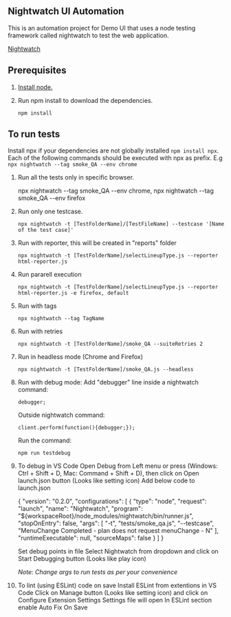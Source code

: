 ## Nightwatch UI Automation

This is an automation project for Demo UI  that uses a node testing framework called nightwatch to test the web application.

[Nightwatch](http://nightwatchjs.org/)

## Prerequisites

1. [Install node.](https://nodejs.org/en/download/)

2. Run npm install to download the dependencies.

   `npm install`

## To run tests



Install npx if your dependencies are not globally installed `npm install npx`. Each of the following commands should be executed with npx as prefix. E.g `npx nightwatch --tag smoke_QA --env chrome` 



1. Run all the tests only in specific browser.

   npx nightwatch --tag smoke_QA --env chrome, npx nightwatch --tag smoke_QA --env firefox


2. Run only one testcase.

   `npx nightwatch -t [TestFolderName]/[TestFileName] --testcase '[Name of the test case]'`

3. Run with reporter, this will be created in "reports" folder
    
    `npx nightwatch -t [TestFolderName]/selectLineupType.js --reporter html-reporter.js`

4. Run pararell execution

    `npx nightwatch -t [TestFolderName]/selectLineupType.js --reporter html-reporter.js -e firefox, default`

5. Run with tags

    `npx nightwatch --tag TagName`

6. Run with retries

    `npx nightwatch -t [TestFolderName]/smoke_QA --suiteRetries 2`

7. Run in headless mode (Chrome and Firefox)

    `npx nightwatch -t [TestFolderName]/smoke_QA.js --headless` 

8. Run with debug mode: 
    Add "debugger" line inside a nightwatch command:

    `debugger;`

    Outside nightwatch command:

    `client.perform(function(){debugger;});`

    Run the command:

    `npm run testdebug`

9. To debug in VS Code
    Open Debug from Left menu or press (Windows: Ctrl + Shift + D, Mac: Command + Shift + D), then click on Open launch.json button (Looks like setting icon)
    Add below code to launch.json
    
    {
        "version": "0.2.0",
        "configurations": [
            {
            "type": "node",
            "request": "launch",
            "name": "Nightwatch",
            "program": "${workspaceRoot}/node_modules/nightwatch/bin/runner.js",
            "stopOnEntry": false,
            "args": [
                "-t",
                "tests/smoke_qa.js",
                "--testcase",
                "MenuChange Completed - plan does not request menuChange - N"
            ],
            "runtimeExecutable": null,
            "sourceMaps": false
            }
        ]
    }
    
    Set debug points in file
    Select Nightwatch from dropdown and click on Start Debugging button (Looks like play icon)

    **Note*: Change args to run tests as per your convenience*

14. To lint (using ESLint) code on save
    Install ESLint from extentions in VS Code
    Click on Manage button (Looks like setting icon) and click on Configure Extension Settings
    Settings file will open
    In ESLint section enable Auto Fix On Save
